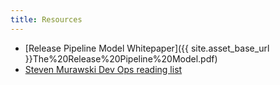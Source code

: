 ```yaml
---
title: Resources
---
```


* [Release Pipeline Model Whitepaper]({{ site.asset_base_url }}The%20Release%20Pipeline%20Model.pdf)
* [Steven Murawski Dev Ops reading list](http://stevenmurawski.com/devops-reading-list/)
